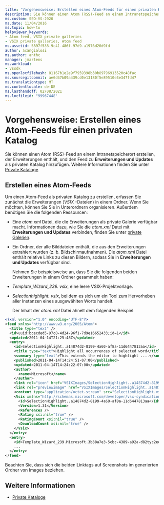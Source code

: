 ```yaml
---
title: 'Vorgehensweise: Erstellen eines Atom-Feeds für einen privaten Katalog | Microsoft-Dokumentation'
description: Sie können einen Atom (RSS)-Feed an einem Intranetspeicherort erstellen, der Erweiterungen enthält, und den Feed zu Erweiterungen und Updates als privaten Katalog hinzufügen.
ms.custom: SEO-VS-2020
ms.date: 11/04/2016
ms.topic: how-to
helpviewer_keywords:
- Atom feed, VSIX private galleries
- VSIX private galleries, Atom feed
ms.assetid: 5897f538-9c41-486f-97d9-a1976d20d9fd
author: acangialosi
ms.author: anthc
manager: jmartens
ms.workload:
- vssdk
ms.openlocfilehash: 81167b1e2e9f7959398b30b89796913520c48fac
ms.sourcegitcommit: ae6d47b09a439cd0e13180f5e89510e3e347fd47
ms.translationtype: MT
ms.contentlocale: de-DE
ms.lasthandoff: 02/08/2021
ms.locfileid: "99967448"
---
```

# <a name="how-to-create-an-atom-feed-for-a-private-gallery"></a>Vorgehensweise: Erstellen eines Atom-Feeds für einen privaten Katalog
Sie können einen Atom (RSS)-Feed an einem Intranetspeicherort erstellen, der Erweiterungen enthält, und den Feed zu **Erweiterungen und Updates** als privaten Katalog hinzufügen. Weitere Informationen finden Sie unter [Private Kataloge](../extensibility/private-galleries.md).

## <a name="create-an-atom-feed"></a>Erstellen eines Atom-Feeds
 Um einen Atom-Feed als privaten Katalog zu erstellen, erfassen Sie zunächst die Erweiterungen (*VSIX* -Dateien) in einem Ordner. Wenn Sie möchten, können Sie Sie in Unterordnern organisieren. Außerdem benötigen Sie die folgenden Ressourcen:

- Eine *atom.xml* Datei, die die Erweiterungen als private Galerie verfügbar macht. Informationen dazu, wie Sie die *atom.xml* Datei mit **Erweiterungen und Updates** verbinden, finden Sie unter [private Galerien](../extensibility/private-galleries.md).

- Ein Ordner, der alle Bilddateien enthält, die aus den Erweiterungen extrahiert wurden (z. b. Bildschirmaufnahmen). Die *atom.xml* Datei enthält relative Links zu diesen Bildern, sodass Sie in **Erweiterungen und Updates** verfügbar sind.

  Nehmen Sie beispielsweise an, dass Sie die folgenden beiden Erweiterungen in einem Ordner gesammelt haben:

- *Template_Wizard_239. vsix*, eine leere VSIX-Projektvorlage.

- *Selectionhighlight. vsix*, bei dem es sich um ein Tool zum Hervorheben aller Instanzen eines ausgewählten Worts handelt.

  Der Inhalt der *atom.xml* Datei ähnelt dem folgenden Beispiel:

```xml
<?xml version="1.0" encoding="UTF-8"?>
<feed xmlns="http://www.w3.org/2005/Atom">
  <title type="text" />
  <id>uuid:bcecded5-97c8-4d24-96f1-7d9e16652433;id=1</id>
  <updated>2011-04-14T21:25:48Z</updated>
  <entry>
    <id>SelectionHighlight..a14874d2-8199-4a60-af8a-11d6447813aa</id>
    <title type="text">Highlight all occurrences of selected word</title>
    <summary type="text">This extends the editor to highlight ....</summary>
    <published>2011-04-14T14:24:51-07:00</published>
    <updated>2011-04-14T14:24:22-07:00</updated>
    <author>
      <name>Microsoft</name>
    </author>
    <link rel="icon" href="VSIXImages/SelectionHighlight..a14874d2-8199-4a60-af8a-11d6447813aa_Icon_SelectionHighlightIcon.jpg" />
    <link rel="previewimage" href="VSIXImages/SelectionHighlight..a14874d2-8199-4a60-af8a-11d6447813aa_PreviewImage_SelectionHighlight.jpg" />
    <content type="application/octet-stream" src="SelectionHighlight.vsix" />
    <Vsix xmlns="http://schemas.microsoft.com/developer/vsx-syndication-schema/2010" xmlns:xsd="http://www.w3.org/2001/XMLSchema" xmlns:xsi="http://www.w3.org/2001/XMLSchema-instance">
      <Id>SelectionHighlight..a14874d2-8199-4a60-af8a-11d6447813aa</Id>
      <Version>1.31</Version>
      <References />
      <Rating xsi:nil="true" />
      <RatingCount xsi:nil="true" />
      <DownloadCount xsi:nil="true" />
    </Vsix>
  </entry>
  <entry>
    <id>Template_Wizard_239.Microsoft.3b38a7e3-5cbc-4389-a92a-d82tyc2ed592</id>
    ...
  </entry>
</feed>
```

 Beachten Sie, dass sich die beiden Linktags auf Screenshots im generierten Ordner von Images beziehen.

## <a name="see-also"></a>Weitere Informationen
- [Private Kataloge](../extensibility/private-galleries.md)
